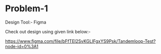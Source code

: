 # Problem-1

Design Tool:- Figma

Check out design using given link below:-

https://www.figma.com/file/bFfTEI2SvKGLIFgxYS9Psk/Tandemloop-Test?node-id=0%3A1
